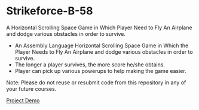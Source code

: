 # Strikeforce-B-58
A Horizontal Scrolling Space Game in Which Player Need to Fly An Airplane and dodge various obstacles in order to survive. 
- An Assembly Language Horizontal Scrolling Space Game in Which the Player Needs to Fly An Airplane and dodge various obstacles in order to survive.
- The longer a player survives, the more score he/she obtains.
- Player can pick up various powerups to help making the game easier.

Note: Please do not reuse or resubmit code from this repository in any of your future courses.

[Project Demo](https://youtu.be/k5wtSwFGKk0)
